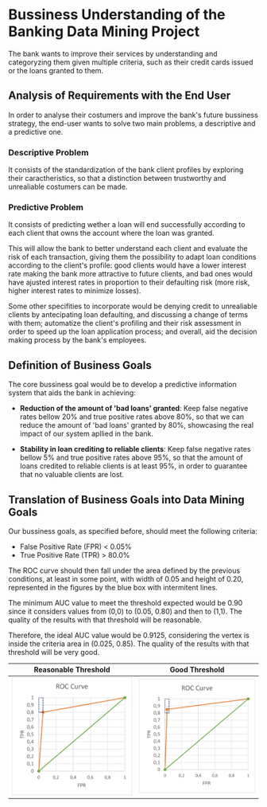 # Bussiness Understanding of the Banking Data Mining Project
The bank wants to improve their services by understanding and categoryzing them given multiple criteria, such as their credit cards issued or the loans granted to them.

## Analysis of Requirements with the End User
In order to analyse their costumers and improve the bank's future bussiness strategy, the end-user wants to solve two main problems, a descriptive and a predictive one.

### Descriptive Problem
It consists of the standardization of the bank client profiles by exploring their caractheristics, so that a distinction between trustworthy and unrealiable costumers can be made.

### Predictive Problem
It consists of predicting wether a loan will end successfully according to each client that owns the account where the loan was granted. 

This will allow the bank to better understand each client and evaluate the risk of each transaction, giving them the possibility to adapt loan conditions according to the client's profile: good clients would have a lower interest rate making the bank more attractive to future clients, and bad ones would have ajusted interest rates in proportion to their defaulting risk (more risk, higher interest rates to minimize losses). 

Some other specifities to incorporate would be denying credit to unrealiable clients by antecipating loan defaulting, and discussing a change of terms with them; automatize the client's profiling and their risk assessment in order to speed up the loan application process; and overall, aid the decision making process by the bank's employees.

## Definition of Business Goals 

The core bussiness goal would be to develop a predictive information system that aids the bank in achieving:

* **Reduction of the amount of 'bad loans' granted**:
    Keep false negative rates bellow 20% and true positive rates above 80%, so that we can reduce the amount of 'bad loans' granted by 80%, showcasing the real impact of our system apllied in the bank.

* **Stability in loan crediting to reliable clients**:
    Keep false negative rates bellow 5% and true positive rates above 95%, so that the amount of loans credited to reliable clients is at least 95%, in order to guarantee that no valuable clients are lost.


## Translation of Business Goals into Data Mining Goals

Our bussiness goals, as specified before, should meet the following criteria:
* False Positive Rate (FPR) < 0.05%
* True Positive Rate (TPR) > 80.0%

The ROC curve should then fall under the area defined by the previous conditions, at least in some point, with width of 0.05 and height of 0.20, represented in the figures by the blue box with intermitent lines.

The minimum AUC value to meet the threshold expected would be 0.90 since it considers values from (0,0) to (0.05, 0.80) and then to (1,1). The quality of the results with that threshold will be reasonable.

Therefore, the ideal AUC value would be 0.9125, considering the vertex is inside the criteria area in (0.025, 0.85). The quality of the results with that threshold will be very good.

Reasonable Threshold       |  Good Threshold
:-------------------------:|:-------------------------:
![](imgs/roc_1.jpeg)       |  ![](imgs/roc_2.png)